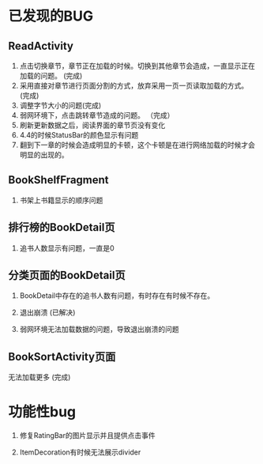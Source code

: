 # 已发现的BUG

## ReadActivity

1. 点击切换章节，章节正在加载的时候。切换到其他章节会造成，一直显示正在加载的问题。 (完成)
2. 采用直接对章节进行页面分割的方式，放弃采用一页一页读取加载的方式。(完成)
3. 调整字节大小的问题(完成)
4. 弱网环境下，点击跳转章节造成的问题。 （完成）
5. 刷新更新数据之后，阅读界面的章节页没有变化
6. 4.4的时候StatusBar的颜色显示有问题
7. 翻到下一章的时候会造成明显的卡顿，这个卡顿是在进行网络加载的时候才会明显的出现的。

## BookShelfFragment

1. 书架上书籍显示的顺序问题

## 排行榜的BookDetail页

1. 追书人数显示有问题，一直是0

## 分类页面的BookDetail页

1. BookDetail中存在的追书人数有问题，有时存在有时候不存在。

2. 退出崩溃 (已解决)

3. 弱网环境无法加载数据的问题，导致退出崩溃的问题

## BookSortActivity页面

无法加载更多 (完成)

# 功能性bug

1. 修复RatingBar的图片显示并且提供点击事件

2. ItemDecoration有时候无法展示divider